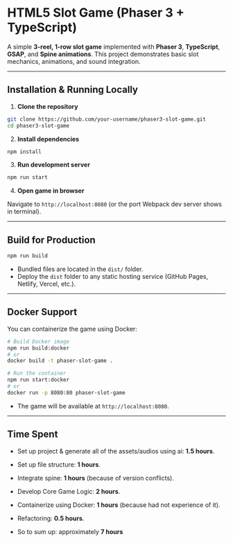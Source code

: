 # HTML5 Slot Game (Phaser 3 + TypeScript)

A simple **3-reel, 1-row slot game** implemented with **Phaser 3**, **TypeScript**, **GSAP**, and **Spine animations**. This project demonstrates basic slot mechanics, animations, and sound integration.

---

## Installation & Running Locally

1. **Clone the repository**

```bash
git clone https://github.com/your-username/phaser3-slot-game.git
cd phaser3-slot-game
```

2. **Install dependencies**

```bash
npm install
```

3. **Run development server**

```bash
npm run start
```

4. **Open game in browser**

Navigate to `http://localhost:8080` (or the port Webpack dev server shows in terminal).

---

## Build for Production

```bash
npm run build
```

* Bundled files are located in the `dist/` folder.
* Deploy the `dist` folder to any static hosting service (GitHub Pages, Netlify, Vercel, etc.).

---

## Docker Support

You can containerize the game using Docker:

```bash
# Build Docker image
npm run build:docker
# or
docker build -t phaser-slot-game .

# Run the container
npm run start:docker
# or
docker run -p 8080:80 phaser-slot-game
```

* The game will be available at `http://localhost:8080`.

---

## Time Spent

* Set up project & generate all of the assets/audios using ai: **1.5 hours**.
* Set up file structure: **1 hours**.
* Integrate spine: **1 hours** (because of version conflicts).
* Develop Core Game Logic: **2 hours**.
* Containerize using Docker: **1 hours** (because had not experience of it).
* Refactoring: **0.5 hours**.

* So to sum up: approximately **7 hours**
